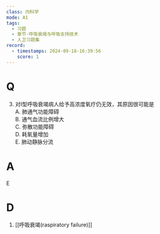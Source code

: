 ```yaml
---
class: 内科学
mode: A1
tags:
  - 习题
  - 章节-呼吸衰竭与呼吸支持技术
  - 人卫习题集
record:
  - timestamps: 2024-09-18-16:39:56
    score: 1
---
```


# Q

3. 对I型呼吸衰竭病人给予高浓度氧疗仍无效，其原因很可能是  
A. 肺通气功能障碍  
B. 通气血流比例增大  
C. 弥散功能障碍  
D. 耗氧量增加  
E. 肺动静脉分流  
# A
E
# D
1. [[呼吸衰竭(raspiratory failure)]]
